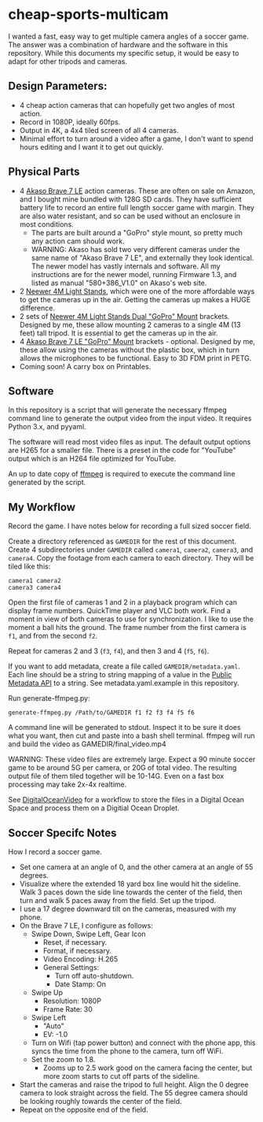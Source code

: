# cheap-sports-multicam

I wanted a fast, easy way to get multiple camera angles of a soccer game.  The
answer was a combination of hardware and the software in this repository.  While
this documents my specific setup, it would be easy to adapt for other tripods and
cameras.

## Design Parameters:

- 4 cheap action cameras that can hopefully get two angles of most action.
- Record in 1080P, ideally 60fps.
- Output in 4K, a 4x4 tiled screen of all 4 cameras.
- Minimal effort to turn around a video after a game, I don't want to spend
  hours editing and I want it to get out quickly.

## Physical Parts

- 4 [Akaso Brave 7 LE](https://www.akasotech.com/support/Brave-7-LE) action cameras.
  These are often on sale on Amazon, and I bought mine bundled with 128G SD cards.
  They have sufficient battery life to record an entire full length soccer game with
  margin.  They are also water resistant, and so can be used without an enclosure in
  most conditions.
  - The parts are built around a "GoPro" style mount, so pretty much any action cam
    should work.
  - WARNING: Akaso has sold two very different cameras under the same name of 
    "Akaso Brave 7 LE", and externally they look identical.  The newer model has vastly 
    internals and software.  All my instructions are for the newer model, running
    Firmware 1.3, and listed as manual "580+386\_V1.0" on Akaso's web site.
- 2 [Neewer 4M Light Stands](https://www.amazon.com/dp/B0BTL5XYN6), which were one
  of the more affordable ways to get the cameras up in the air.  Getting the cameras
  up makes a HUGE difference.
- 2 sets of 
  [Neewer 4M Light Stands Dual "GoPro" Mount](https://www.printables.com/model/1387522-neewer-4m-light-stands-dual-gopro-mount)
  brackets.  Designed by me, these allow mounting 2 cameras to a single 4M (13 feet)
  tall tripod.  It is essential to get the cameras up in the air.
- 4 [Akaso Brave 7 LE "GoPro" Mount](https://www.printables.com/model/1387497-akaso-brave-7-le-gopro-mount) 
  brackets - optional.  Designed by me, these allow using the cameras without the 
  plastic box, which in turn allows the microphones to be functional.  Easy to 
  3D FDM print in PETG.
- Coming soon! A carry box on Printables.

## Software

In this repository is a script that will generate the necessary ffmpeg command line
to generate the output video from the input video.  It requires Python 3.x, and
pyyaml.

The software will read most video files as input.  The default output options are
H265 for a smaller file.  There is a preset in the code for "YouTube" output which
is an H264 file optimized for YouTube.

An up to date copy of [ffmpeg](https://ffmpeg.org) is required to execute the 
command line generated by the script.

## My Workflow

Record the game.  I have notes below for recording a full sized soccer field.

Create a directory referenced as `GAMEDIR` for the rest of this document.  Create 4
subdirectories under `GAMEDIR` called `camera1`, `camera2`, `camera3`, and `camera4`.
Copy the footage from each camera to each directory.  They will be tiled like this:

```
camera1 camera2 
camera3 camera4
```

Open the first file of cameras 1 and 2 in a playback program which can display frame
numbers.  QuickTime player and VLC both work.  Find a moment in view of both cameras
to use for synchronization.  I like to use the moment a ball hits the ground.  The 
frame number from the first camera is `f1`, and from the second `f2`.

Repeat for cameras 2 and 3 (`f3`, `f4`), and then 3 and 4 (`f5`, `f6`).

If you want to add metadata, create a file called `GAMEDIR/metadata.yaml`.  Each
line should be a string to string mapping of a value in the
[Public Metadata API](https://ffmpeg.org/doxygen/7.0/group__metadata__api.html)
to a string.  See metadata.yaml.example in this repository.

Run generate-ffmpeg.py:

```
generate-ffmpeg.py /Path/to/GAMEDIR f1 f2 f3 f4 f5 f6
```

A command line will be generated to stdout.  Inspect it to be sure it does what you
want, then cut and paste into a bash shell terminal.  ffmpeg will run and build
the video as GAMEDIR/final\_video.mp4

WARNING: These video files are extremely large.  Expect a 90 minute soccer game to be
         around 5G per camera, or 20G of total video.  The resulting output file of them
         tiled together will be 10-14G.  Even on a fast box processing may take 2x-4x realtime.

See [DigitalOceanVideo](DigitalOceanVideo/) for a workflow to store the files in a Digital
Ocean Space and process them on a Digitial Ocean Droplet.

## Soccer Specifc Notes

How I record a soccer game.

- Set one camera at an angle of 0, and the other camera at an angle of 55 degrees.
- Visualize where the extended 18 yard box line would hit the sideline.  Walk 3 paces
  down the side line towards the center of the field, then turn and walk 5 paces away
  from the field.  Set up the tripod.
- I use a 17 degree downward tilt on the cameras, measured with my phone.
- On the Brave 7 LE, I configure as follows:
   - Swipe Down, Swipe Left, Gear Icon
      - Reset, if necessary.
      - Format, if necessary.
      - Video Encoding: H.265
      - General Settings:
         - Turn off auto-shutdown.
         - Date Stamp: On
   - Swipe Up
      - Resolution: 1080P
      - Frame Rate: 30
   - Swipe Left
      - "Auto"
      - EV: -1.0
   - Turn on Wifi (tap power button) and connect with the phone app, this syncs the 
     time from the phone to the camera, turn off WiFi.
   - Set the zoom to 1.8.
      - Zooms up to 2.5 work good on the camera facing the center, but more zoom
        starts to cut off parts of the sideline.
- Start the cameras and raise the tripod to full height.  Align the 0 degree camera to
  look straight across the field.  The 55 degree camera should be looking roughly
  towards the center of the field.
- Repeat on the opposite end of the field.

